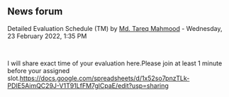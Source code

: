 <h2>News forum</h2><a href="https://moodle.cse.buet.ac.bd/user/view.php?id=1767&course=651"></a>
Detailed Evaluation Schedule (TM)
by <a href="https://moodle.cse.buet.ac.bd/user/view.php?id=1767&course=651">Md. Tareq Mahmood</a> - Wednesday, 23 February 2022, 1:35 PM


 

I will share exact time of your evaluation here.Please join at least 1 minute before your assigned slot.https://docs.google.com/spreadsheets/d/1x52so7pnzTLk-PDIE5AimQC29J-V1T91LfFM7glCpaE/edit?usp=sharing<br />







